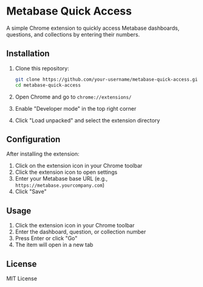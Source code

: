 # Metabase Quick Access

A simple Chrome extension to quickly access Metabase dashboards, questions, and collections by entering their numbers.

## Installation

1. Clone this repository:
   ```bash
   git clone https://github.com/your-username/metabase-quick-access.git
   cd metabase-quick-access
   ```

2. Open Chrome and go to `chrome://extensions/`
3. Enable "Developer mode" in the top right corner
4. Click "Load unpacked" and select the extension directory

## Configuration

After installing the extension:
1. Click on the extension icon in your Chrome toolbar
2. Click the extension icon to open settings
3. Enter your Metabase base URL (e.g., `https://metabase.yourcompany.com`)
4. Click "Save"

## Usage

1. Click the extension icon in your Chrome toolbar
2. Enter the dashboard, question, or collection number
3. Press Enter or click "Go"
4. The item will open in a new tab

## License

MIT License